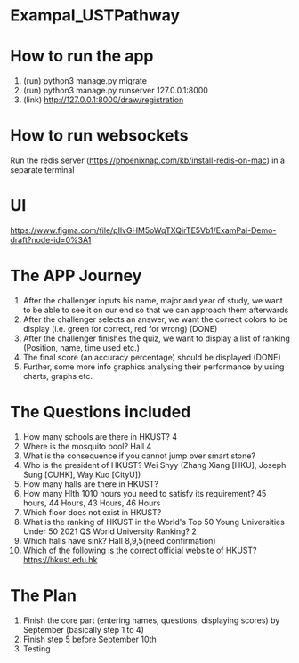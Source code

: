 # Exampal_USTPathway

# How to run the app
1. (run) python3 manage.py migrate
2. (run) python3 manage.py runserver 127.0.0.1:8000
3. (link) http://127.0.0.1:8000/draw/registration

# How to run websockets
Run the redis server (https://phoenixnap.com/kb/install-redis-on-mac) in a separate terminal

# UI
https://www.figma.com/file/pIlvGHM5oWqTXQirTE5Vb1/ExamPal-Demo-draft?node-id=0%3A1

# The APP Journey
1. After the challenger inputs his name, major and year of study, we want to be able to see it on our end so that we can approach them afterwards
2. After the challenger selects an answer, we want the correct colors to be display (i.e. green for correct, red for wrong) (DONE)
3. After the challenger finishes the quiz, we want to display a list of ranking (Position, name, time used etc.) 
4. The final score (an accuracy percentage) should be displayed (DONE)
5. Further, some more info graphics analysing their performance  by using charts, graphs etc. 

# The Questions included
1. How many schools are there in HKUST? 4  
2. Where is the mosquito pool? Hall 4 
3. What is the consequence if you cannot jump over smart stone? 
4. Who is the president of HKUST? Wei Shyy (Zhang Xiang [HKU], Joseph Sung [CUHK], Way Kuo [CityU]) 
5. How many halls are there in HKUST?  
6. How many Hlth 1010 hours you need to satisfy its requirement? 45 hours, 44 Hours, 43 Hours, 46 Hours 
7. Which floor does not exist in HKUST? 
8. What is the ranking of HKUST in the World's Top 50 Young Universities Under 50 2021 QS World University Ranking? 2 
9. Which halls have sink? Hall 8,9,5(need confirmation) 
10. Which of the following is the correct official website of HKUST? https://hkust.edu.hk

# The Plan
1. Finish the core part (entering names, questions, displaying scores) by September (basically step 1 to 4)
2. Finish step 5 before September 10th
3. Testing
